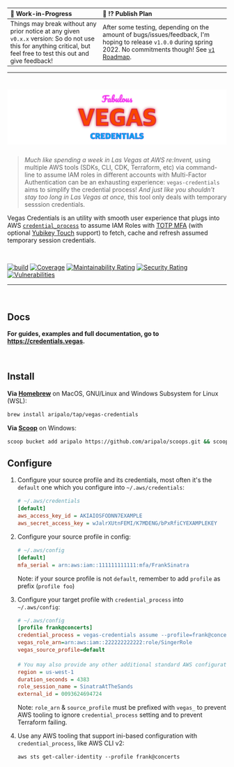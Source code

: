 | **🚧 Work-in-Progress** | 🚀 ⁉️ Publish Plan |
| :--------------------- | :--- |
| Things may break without any prior notice at any given `v0.x.x` version: So do not use this for anything critical, but feel free to test this out and give feedback! | After some testing, depending on the amount of bugs/issues/feedback, I'm hoping to release `v1.0.0` during spring 2022. No commitments though! See [`v1` Roadmap](https://github.com/aripalo/vegas-credentials/projects/1). |
---

# ![Vegas Credentials](/assets/vegas-credentials.svg "Vegas Credentials - AWS credential_process utility with optional Yubikey MFA support and smooth user experience to fetch, cache and refresh assumed temporary session credentials")

> _Much like spending a week in Las Vegas at AWS re:Invent,_ using multiple AWS tools (SDKs, CLI, CDK, Terraform, etc) via command-line to assume IAM roles in different accounts with Multi-Factor Authentication can be an exhausting experience: `vegas-credentials` aims to simplify the credential process! _And just like you shouldn't stay too long in Las Vegas at once,_ this tool only deals with temporary sesssion credentials.


Vegas Credentials is an utility with smooth user experience that plugs into AWS [`credential_process`](https://docs.aws.amazon.com/cli/latest/userguide/cli-configure-sourcing-external.html) to assume IAM Roles with [TOTP MFA](https://en.wikipedia.org/wiki/Time-based_One-Time_Password) (with optional [Yubikey Touch](https://www.yubico.com/products/yubikey-5-overview/) support) to fetch, cache and refresh assumed temporary session credentials.

<br/>

<!-- Badges -->
[![build](https://github.com/aripalo/vegas-credentials/actions/workflows/pipeline.yml/badge.svg)](https://github.com/aripalo/vegas-credentials/actions/workflows/pipeline.yml)
[![Coverage](https://sonarcloud.io/api/project_badges/measure?project=aripalo_vegas-credentials&metric=coverage&token=983ccf9b47d7abae7857a352aa71fd52f953cd5c)](https://sonarcloud.io/summary/new_code?id=aripalo_vegas-credentials)
[![Maintainability Rating](https://sonarcloud.io/api/project_badges/measure?project=aripalo_vegas-credentials&metric=sqale_rating&token=983ccf9b47d7abae7857a352aa71fd52f953cd5c)](https://sonarcloud.io/summary/new_code?id=aripalo_vegas-credentials)
[![Security Rating](https://sonarcloud.io/api/project_badges/measure?project=aripalo_vegas-credentials&metric=security_rating&token=983ccf9b47d7abae7857a352aa71fd52f953cd5c)](https://sonarcloud.io/summary/new_code?id=aripalo_vegas-credentials)
[![Vulnerabilities](https://sonarcloud.io/api/project_badges/measure?project=aripalo_vegas-credentials&metric=vulnerabilities&token=983ccf9b47d7abae7857a352aa71fd52f953cd5c)](https://sonarcloud.io/summary/new_code?id=aripalo_vegas-credentials)
<!-- /Badges -->

---

<br/>

## Docs

**For guides, examples and full documentation, go to https://credentials.vegas.**



<br/>

## Install

**Via [Homebrew](https://docs.brew.sh/Installation)** on MacOS, GNU/Linux and Windows Subsystem for Linux (WSL):

```sh
brew install aripalo/tap/vegas-credentials
```

**Via [Scoop](https://scoop.sh/)** on Windows:

```sh
scoop bucket add aripalo https://github.com/aripalo/scoops.git && scoop install vegas-credentials
```


## Configure

1. Configure your source profile and its credentials, most often it's the `default` one which you configure into `~/.aws/credentials`:

    ```ini
    # ~/.aws/credentials
    [default]
    aws_access_key_id = AKIAIOSFODNN7EXAMPLE
    aws_secret_access_key = wJalrXUtnFEMI/K7MDENG/bPxRfiCYEXAMPLEKEY
    ```

2. Configure your source profile in config:

    ```ini
    # ~/.aws/config
    [default]
    mfa_serial = arn:aws:iam::111111111111:mfa/FrankSinatra
    ```

    Note: if your source profile is not `default`, remember to add `profile` as prefix (`profile foo`)

3. Configure your target profile with `credential_process` into `~/.aws/config`:

    ```ini
    # ~/.aws/config
    [profile frank@concerts]
    credential_process = vegas-credentials assume --profile=frank@concerts
    vegas_role_arn=arn:aws:iam::222222222222:role/SingerRole
    vegas_source_profile=default

    # You may also provide any other additional standard AWS configuration, such as:
    region = us-west-1
    duration_seconds = 4383
    role_session_name = SinatraAtTheSands
    external_id = 0093624694724
    ```

    Note: `role_arn` & `source_profile` must be prefixed with `vegas_` to prevent AWS tooling to ignore `credential_process` setting and to prevent Terraform failing.

4. Use any AWS tooling that support ini-based configuration with `credential_process`, like AWS CLI v2:
    ```shell
    aws sts get-caller-identity --profile frank@concerts
    ```

